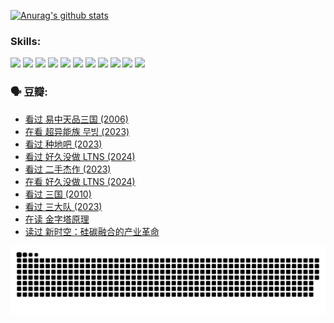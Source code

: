 
[![Anurag's github stats](https://github-readme-stats.vercel.app/api?username=w940853815)](https://github.com/anuraghazra/github-readme-stats)

### Skills:

<code><img height="32" src="https://cdn.jsdelivr.net/npm/simple-icons@v5/icons/python.svg"></code>
<code><img height="32" src="https://cdn.jsdelivr.net/npm/simple-icons@v5/icons/javascript.svg"></code>
<code><img height="32" src="https://cdn.jsdelivr.net/npm/simple-icons@v5/icons/django.svg"></code>
<code><img height="32" src="https://cdn.jsdelivr.net/npm/simple-icons@v5/icons/flask.svg"></code>
<code><img height="32" src="https://cdn.jsdelivr.net/npm/simple-icons@v5/icons/vuetify.svg"></code>
<code><img height="32" src="https://cdn.jsdelivr.net/npm/simple-icons@v5/icons/git.svg"></code>
<code><img height="32" src="https://cdn.jsdelivr.net/npm/simple-icons@v5/icons/docker.svg"></code>
<code><img height="32" src="https://cdn.jsdelivr.net/npm/simple-icons@v5/icons/postgresql.svg"></code>
<code><img height="32" src="https://cdn.jsdelivr.net/npm/simple-icons@v5/icons/elasticsearch.svg"></code>
<code><img height="32" src="https://cdn.jsdelivr.net/npm/simple-icons@v5/icons/macos.svg"></code>
<code><img height="32" src="https://cdn.jsdelivr.net/npm/simple-icons@v5/icons/linux.svg"></code>

### 🗣 豆瓣:

<!-- DOUBAN-ACTIVITIES:START -->
- [看过 易中天品三国‎ (2006)](https://www.douban.com/people/136069238/status/4529910812/?_i=09360222)
- [在看 超异能族 무빙‎ (2023)](https://www.douban.com/people/136069238/status/4527291077/?_i=09360222)
- [看过 种地吧‎ (2023)](https://www.douban.com/people/136069238/status/4527289637/?_i=09360222)
- [看过 好久没做 LTNS‎ (2024)](https://www.douban.com/people/136069238/status/4527289515/?_i=09360222)
- [看过 二手杰作‎ (2023)](https://www.douban.com/people/136069238/status/4522502716/?_i=09360222)
- [在看 好久没做 LTNS‎ (2024)](https://www.douban.com/people/136069238/status/4521969883/?_i=09360222)
- [看过 三国‎ (2010)](https://www.douban.com/people/136069238/status/4521634661/?_i=09360222)
- [看过 三大队‎ (2023)](https://www.douban.com/people/136069238/status/4510323325/?_i=09360222)
- [在读 金字塔原理](https://www.douban.com/people/136069238/status/4507497587/?_i=09360222)
- [读过 新时空：硅碳融合的产业革命](https://www.douban.com/people/136069238/status/4506659177/?_i=09360222)
<!-- DOUBAN-ACTIVITIES:END -->


![Snake animation](https://raw.githubusercontent.com/w940853815/w940853815/output/github-contribution-grid-snake.svg)

<!--
**w940853815/w940853815** is a ✨ _special_ ✨ repository because its `README.md` (this file) appears on your GitHub profile.

Here are some ideas to get you started:

- 🔭 I’m currently working on ...
- 🌱 I’m currently learning ...
- 👯 I’m looking to collaborate on ...
- 🤔 I’m looking for help with ...
- 💬 Ask me about ...
- 📫 How to reach me: ...
- 😄 Pronouns: ...
- ⚡ Fun fact: ...
-->
